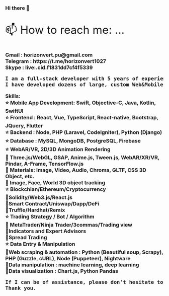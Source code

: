### Hi there 👋

<!--
**horizonvert/horizonvert** is a ✨ _special_ ✨ repository because its `README.md` (this file) appears on your GitHub profile.

Here are some ideas to get you started:

- 🔭 I’m currently working on ...
- 🌱 I’m currently learning ...
- 👯 I’m looking to collaborate on ...
- 🤔 I’m looking for help with ...
- 💬 Ask me about ...
- 📫 How to reach me: ...
- 😄 Pronouns: ...
- ⚡ Fun fact: ...
-->
<p style="font-size: 35px"> 📫 How to reach me: ...</p>
<h3>
Gmail : horizonvert.pu@gmail.com <br>
Telegram : https://t.me/horizonvert1027 <br>
Skype : live:.cid.f1831dd7cf4f5339 <br>

<pre>
I am a full-stack developer with 5 years of experience.
I have developed dozens of large, custom Web&Mobile applications focusing on a wide-range of industries including government agencies, start-ups, eCommerce, medical, education, real estate solutions and worker safety.</pre>
Skills:<br>
 :star: Mobile App Development: Swift, Objective-C, Java, Kotlin, SwiftUI<br>
 :star: Frontend : React, Vue, TypeScript, React-native, Bootstrap, JQuery, Flutter<br>
 :star: Backend : Node, PHP (Laravel, CodeIgniter), Python (Django)<br>
 :star: Database : MySQL, MongoDB, PostgreSQL, Firebase<br>
 :star: WebAR/VR, 2D/3D Animation Rendering<br>
	:small_blue_diamond: Three.js/WebGL, GSAP, Anime.js, Tween.js, WebAR/XR/VR, Pindar, A-Frame, TensorFlow.js<br>
	:small_blue_diamond: Materials: Image, Video, Audio, Chroma, GLTF, CSS 3D Object, etc.<br>
	:small_blue_diamond: Image, Face, World 3D object tracking<br>
 :star: Blockchian/Ethereum/Cryptocurrency<br>
	:small_blue_diamond:Solidity/Web3.js/React.js<br>
	:small_blue_diamond:Smart Contract/Uniswap/Dapp/DeFi<br>
	:small_blue_diamond:Truffle/Hardhat/Remix<br>
 :star: Trading Strategy / Bot / Algorithm<br>
	:small_blue_diamond: MetaTrader/Ninja Trader/3commas/Trading view<br>
	:small_blue_diamond:Indicators and Expert Advisors<br>
	:small_blue_diamond:Spread Trading<br>
 :star: Data Entry & Manipulation<br>
	:small_blue_diamond:Web scraping & automation : Python (Beautiful soup, Scrapy), PHP (Guzzle, cURL), Node (Puppeteer), Nightware<br>
	:small_blue_diamond:Data manipulation : machine learning, deep learning<br>
	:small_blue_diamond:Data visualization : Chart.js, Python Pandas<br>
<pre>
If I can be of assistance, please don't hesitate to contact me.
Thank you.
</pre>
